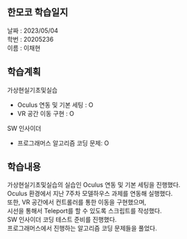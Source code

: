 한모코 학습일지
--
날짜 : 2023/05/04<br>
학번 : 20205236<br>
이름 : 이채현

학습계획
--
가상현실기초및실습
- Oculus 연동 및 기본 세팅 : O
- VR 공간 이동 구현 : O

SW 인사이더
- 프로그래머스 알고리즘 코딩 문제: O

학습내용
--
가상현실기초및실습의 실습인 Oculus 연동 및 기본 세팅을 진행했다.<br>
Oculus 환경에서 지난 7주차 모델하우스 과제를 연동해 실행했다.<br>
또한, VR 공간에서 컨트롤러를 통한 이동을 구현했으며,<br>
시선을 통해서 Teleport를 할 수 있도록 스크립트를 작성했다.<br>
SW 인사이더 코딩 테스트 준비를 진행했다.<br>
프로그래머스에서 진행하는 알고리즘 코딩 문제들을 풀었다.
